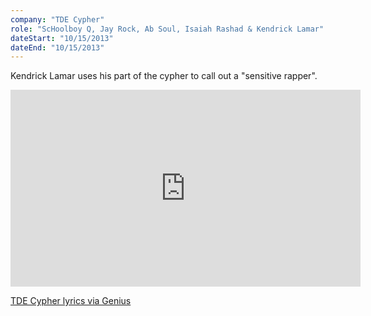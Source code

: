 ```yaml
---
company: "TDE Cypher"
role: "ScHoolboy Q, Jay Rock, Ab Soul, Isaiah Rashad & Kendrick Lamar"
dateStart: "10/15/2013"
dateEnd: "10/15/2013"
---
```


Kendrick Lamar uses his part of the cypher to call out a "sensitive rapper".

<iframe width="560" height="315" src="https://www.youtube.com/embed/saZUlcLMa1I?si=B45xZcPhgJ9UzgDJ&amp;start=241" title="YouTube video player" frameborder="0" allow="accelerometer; autoplay; clipboard-write; encrypted-media; gyroscope; picture-in-picture; web-share" referrerpolicy="strict-origin-when-cross-origin" allowfullscreen></iframe>

[TDE Cypher lyrics via Genius](https://genius.com/Bet-2013-bet-hip-hop-awards-tde-cypher-lyrics)